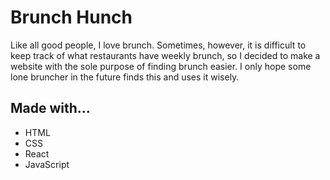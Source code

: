 # Brunch Hunch

Like all good people, I love brunch. Sometimes, however, it is difficult to keep track of what restaurants have weekly brunch, so I decided to make a website with the sole purpose of finding brunch easier. I only hope some lone bruncher in the future finds this and uses it wisely.

## Made with...
- HTML
- CSS
- React
- JavaScript